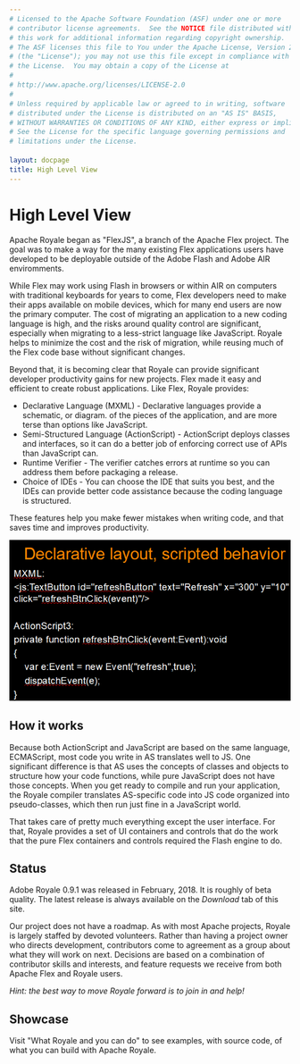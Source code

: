 ```yaml
---
# Licensed to the Apache Software Foundation (ASF) under one or more
# contributor license agreements.  See the NOTICE file distributed with
# this work for additional information regarding copyright ownership.
# The ASF licenses this file to You under the Apache License, Version 2.0
# (the "License"); you may not use this file except in compliance with
# the License.  You may obtain a copy of the License at
# 
# http://www.apache.org/licenses/LICENSE-2.0
# 
# Unless required by applicable law or agreed to in writing, software
# distributed under the License is distributed on an "AS IS" BASIS,
# WITHOUT WARRANTIES OR CONDITIONS OF ANY KIND, either express or implied.
# See the License for the specific language governing permissions and
# limitations under the License.

layout: docpage
title: High Level View
---
```

<!-- Based on material written by Peter Ent and modified by Tom Chiverton: https://cwiki.apache.org/confluence/pages/viewpage.action?pageId=34013930 -->

# High Level View

Apache Royale began as "FlexJS", a branch of the Apache Flex project. The goal was to make a way for the many existing Flex applications users have developed to be deployable outside of the Adobe Flash and Adobe AIR enviromments.

While Flex may work using Flash in browsers or within AIR on computers with traditional keyboards for years to come, Flex developers need to make their apps available on mobile devices, which for many end users are now the primary computer. The cost of migrating an application to a new coding language is high, and the risks around quality control are significant, especially when migrating to a less-strict language like JavaScript. Royale helps to minimize the cost and the risk of migration, while reusing much of the Flex code base without significant changes.

Beyond that, it is becoming clear that Royale can provide significant developer productivity gains for new projects. Flex made it easy and efficient to create robust applications. Like Flex, Royale provides:

- Declarative Language (MXML) - Declarative languages provide a schematic, or diagram. of the pieces of the application, and are more terse than options like JavaScript.
- Semi-Structured Language (ActionScript) - ActionScript deploys classes and interfaces, so it can do a better job of enforcing correct use of APIs than JavaScript can.
- Runtime Verifier - The verifier catches errors at runtime so you can address them before packaging a release.
- Choice of IDEs -  You can choose the IDE that suits you best, and the IDEs can provide better code assistance because the coding language is structured.

These features help you make fewer mistakes when writing code, and that saves time and improves productivity.

![How Royale fits together](_assets/as-mxmlsnapshot.png "MXML and AS working together")

<!-- Coming soon: LINK TO OM's UPDATED SLIDE SHOW http://events.linuxfoundation.org/sites/events/files/slides/FlexJS_ApacheCon_2015.pdf -->

## How it works
Because both ActionScript and JavaScript are based on the same language, ECMAScript, most code you write in AS translates well to JS. One significant difference is that AS uses the concepts of classes and objects to structure how your code functions, while pure JavaScript does not have those concepts. When you get ready to compile and run your application, the Royale compiler translates AS-specific code into JS code organized into pseudo-classes, which then run just fine in a JavaScript world.

That takes care of pretty much everything except the user interface. For that, Royale provides a set of UI containers and controls that do the work that the pure Flex containers and controls required the Flash engine to do.

## Status
Adobe Royale 0.9.1 was released in February, 2018. It is roughly of beta quality. The latest release is always available on the *Download* tab of this site.

Our project does not have a roadmap. As with most Apache projects, Royale is largely staffed by devoted volunteers. Rather than having a project owner who directs development, contributors come to agreement as a group about what they will work on next. Decisions are based on a combination of contributor skills and interests, and feature requests we receive from both Apache Flex and Royale users.

*Hint: the best way to move Royale forward is to join in and help!*


## Showcase
Visit "What Royale and you can do" to see examples, with source code, of what you can build with Apache Royale.
